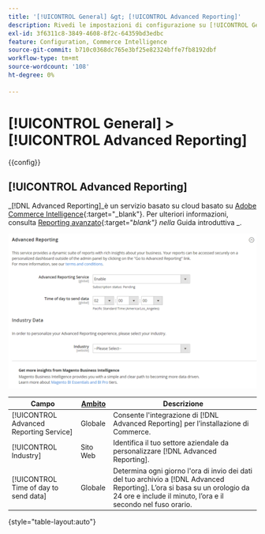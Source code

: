 ```yaml
---
title: '[!UICONTROL General] &gt; [!UICONTROL Advanced Reporting]'
description: Rivedi le impostazioni di configurazione su [!UICONTROL General] &gt; [!UICONTROL Advanced Reporting] pagina dell’amministratore di Commerce.
exl-id: 3f6311c8-3849-4608-8f2c-64359bd3edbc
feature: Configuration, Commerce Intelligence
source-git-commit: b710c0368dc765e3bf25e82324bffe7fb8192dbf
workflow-type: tm+mt
source-wordcount: '108'
ht-degree: 0%

---
```


# [!UICONTROL General] > [!UICONTROL Advanced Reporting]

{{config}}

## [!UICONTROL Advanced Reporting]

_[!DNL Advanced Reporting]_è un servizio basato su cloud basato su [Adobe Commerce Intelligence][1]{:target=&quot;_blank&quot;}. Per ulteriori informazioni, consulta [Reporting avanzato][2]{:target=&quot;_blank&quot;} nella_ Guida introduttiva _.

![Reporting avanzato](./assets/advanced-reporting.png)<!-- zoom -->

<!-- [Advanced Reporting](https://docs.magento.com/user-guide/reports/advanced-reporting.html) -->

| Campo | [Ambito](../../getting-started/websites-stores-views.md#scope-settings) | Descrizione |
|--- |--- |--- |
| [!UICONTROL Advanced Reporting Service] | Globale | Consente l&#39;integrazione di [!DNL Advanced Reporting] per l’installazione di Commerce. |
| [!UICONTROL Industry] | Sito Web | Identifica il tuo settore aziendale da personalizzare [!DNL Advanced Reporting]. |
| [!UICONTROL Time of day to send data] | Globale | Determina ogni giorno l&#39;ora di invio dei dati del tuo archivio a [!DNL Advanced Reporting]. L’ora si basa su un orologio da 24 ore e include il minuto, l’ora e il secondo nel fuso orario. |

{style="table-layout:auto"}

[1]: https://experienceleague.adobe.com/docs/commerce-business-intelligence/mbi/getting-started.html
[2]: https://experienceleague.adobe.com/docs/commerce-admin/start/reporting/business-intelligence.html#advanced-reporting

